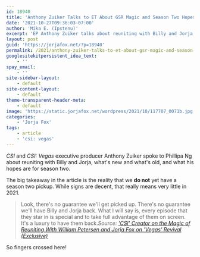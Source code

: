 ```yaml
---
id: 18940
title: 'Anthony Zuiker Talks to ET About GSR Magic and Season Two Hopes'
date: '2021-10-27T09:36:03-07:00'
author: 'Mika E. (Ipstenu)'
excerpt: 'EP Anthony Zuiker talks about reuniting with Billy and Jorja, what''s new and what''s old, and what his hopes are for season two.'
layout: post
guid: 'https://jorjafox.net/?p=18940'
permalink: /2021/anthony-zuiker-talks-to-et-about-gsr-magic-and-season-two-hopes/
googlesitekitpersistent_idea_text:
    - ''
spay_email:
    - ''
site-sidebar-layout:
    - default
site-content-layout:
    - default
theme-transparent-header-meta:
    - default
image: 'https://static.jorjafox.net/wordpress/2021/10/117707_0071b.jpg'
categories:
    - 'Jorja Fox'
tags:
    - article
    - 'csi: vegas'
---
```


<em>CSI</em> and <em>CSI: Vegas</em> executive producer Anthony Zuiker spoke to Phillipa Ng about reuniting with Billy and Jorja, what's new and what's old, and what his hopes are for season two.

The big takeaway in the article is the reality that we **do not** yet have a season two pickup. While signs are decent, that really means very little in 2021.

<blockquote class="wp-block-quote">Look, there's no guarantee we'll get picked up. There's no guarantee we'll have Billy and Jorja back. What I will say is, every episode that they star in is special and to take full advantage of them on screen. It's a luxury to have them back.<cite>Source: <a href="https://www.etonline.com/csi-creator-on-the-magic-of-reuniting-with-william-petersen-and-jorja-fox-on-vegas-revival">'CSI' Creator on the Magic of Reuniting With William Petersen and Jorja Fox on 'Vegas' Revival (Exclusive)</a></cite></blockquote>

So fingers crossed here!
